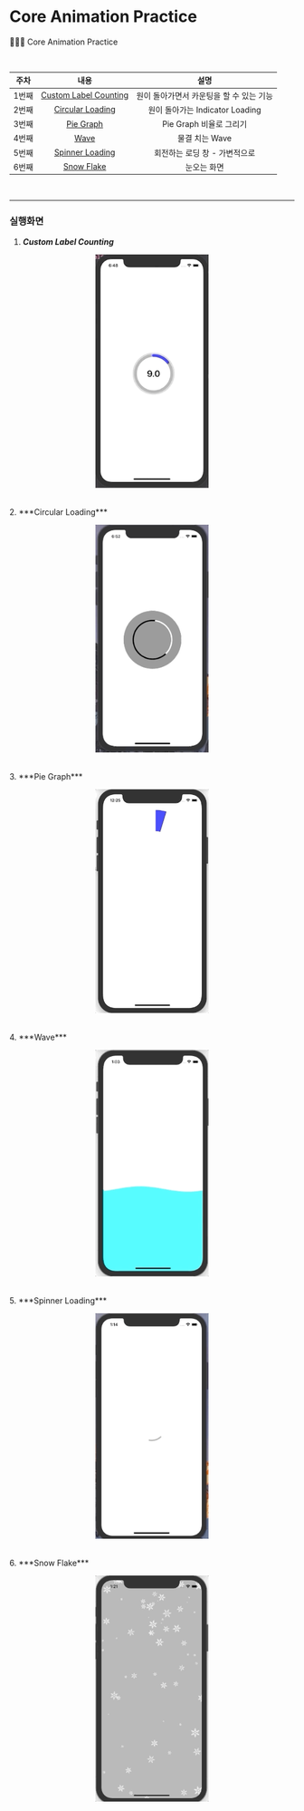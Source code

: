 # Core Animation Practice
🧑🏻‍💻 Core Animation Practice

<br>

| 주차  |                             내용                             |                   설명                   |
| :---: | :----------------------------------------------------------: | :--------------------------------------: |
| 1번째 | [Custom Label Counting](https://github.com/dongminyoon/CoreAnimation_Prac/blob/main/CoreAnimation_Practice/CoreAnimation_Practice/CoreAnimationView/CountdownProgressBar.swift) | 원이 돌아가면서 카운팅을 할 수 있는 기능 |
| 2번째 | [Circular Loading](https://github.com/dongminyoon/CoreAnimation_Prac/blob/main/CoreAnimation_Practice/CoreAnimation_Practice/CoreAnimationView/LoadingIndicator.swift) |     원이 돌아가는 Indicator Loading      |
| 3번째 | [Pie Graph](https://github.com/dongminyoon/CoreAnimation_Prac/blob/main/CoreAnimation_Practice/CoreAnimation_Practice/CoreAnimationView/PieGraph.swift) |         Pie Graph 비율로 그리기          |
| 4번째 | [Wave](https://github.com/dongminyoon/CoreAnimation_Prac/blob/main/CoreAnimation_Practice/CoreAnimation_Practice/CoreAnimationView/CurveWave.swift) |              물결 치는 Wave              |
| 5번째 | [Spinner Loading](https://github.com/dongminyoon/CoreAnimation_Prac/blob/main/CoreAnimation_Practice/CoreAnimation_Practice/CoreAnimationView/CurveWave.swift) |              회전하는 로딩 창 - 가변적으로              |
| 6번째 | [Snow Flake](https://github.com/dongminyoon/CoreAnimation_Prac/blob/main/CoreAnimation_Practice/CoreAnimation_Practice/CoreAnimationView/CurveWave.swift) |              눈오는 화면              |
<br>

---

### 실행화면

1. ***Custom Label Counting***

<p align="center"><img src="./images/customcountinglabel.gif" width="200px"></p>
<br>
2. ***Circular Loading***

<p align="center"><img src="./images/circleloading.gif" width="200px"></p>
<br>
3. ***Pie Graph***

<p align="center"><img src="./images/piegraph.gif" width="200px"></p>
<br>
4. ***Wave***

<p align="center"><img src="./images/wave.gif" width="200px"></p>
<br>
5. ***Spinner Loading***

<p align="center"><img src="./images/spinnerloading.gif" width="200px"></p>
<br>
6. ***Snow Flake***
<p align="center"><img src="./images/snowflake.gif" width="200px">